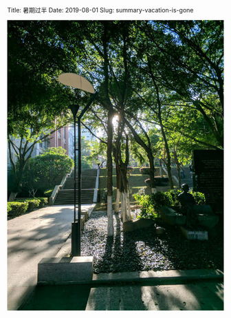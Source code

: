 Title: 暑期过半
Date: 2019-08-01
Slug: summary-vacation-is-gone

![](/images/summary-vacation-is-gone.jpg)